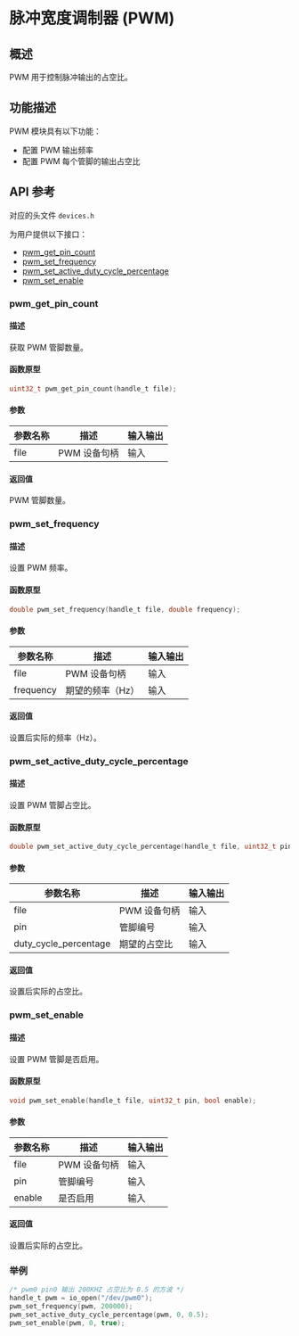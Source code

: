 # 脉冲宽度调制器 (PWM)

## 概述

PWM 用于控制脉冲输出的占空比。

## 功能描述

PWM 模块具有以下功能：

- 配置 PWM 输出频率
- 配置 PWM 每个管脚的输出占空比

## API 参考

对应的头文件 `devices.h`

为用户提供以下接口：

- [pwm\_get\_pin\_count](#pwmgetpincount)
- [pwm\_set\_frequency](#pwmsetfrequency)
- [pwm\_set\_active\_duty\_cycle\_percentage](#pwmsetactivedutycyclepercentage)
- [pwm\_set\_enable](#pwmsetenable)

### pwm\_get\_pin\_count

#### 描述

获取 PWM 管脚数量。

#### 函数原型

```c
uint32_t pwm_get_pin_count(handle_t file);
```

#### 参数

| 参数名称     |   描述         |  输入输出  |
| ----------- | -------------- | --------- |
| file        | PWM 设备句柄    | 输入      |

#### 返回值

PWM 管脚数量。

### pwm\_set\_frequency

#### 描述

设置 PWM 频率。

#### 函数原型

```c
double pwm_set_frequency(handle_t file, double frequency);
```

#### 参数

| 参数名称    |   描述         |  输入输出  |
| ---------- | -------------- | --------- |
| file       | PWM 设备句柄    | 输入      |
| frequency  | 期望的频率（Hz） | 输入      |

#### 返回值

设置后实际的频率（Hz）。

### pwm\_set\_active\_duty\_cycle\_percentage

#### 描述

设置 PWM 管脚占空比。

#### 函数原型

```c
double pwm_set_active_duty_cycle_percentage(handle_t file, uint32_t pin, double duty_cycle_percentage);
```

#### 参数

| 参数名称    |   描述         |  输入输出  |
| ---------- | -------------- | --------- |
| file       | PWM 设备句柄    | 输入      |
| pin        | 管脚编号        | 输入      |
| duty\_cycle\_percentage  | 期望的占空比 | 输入      |

#### 返回值

设置后实际的占空比。

### pwm\_set\_enable

#### 描述

设置 PWM 管脚是否启用。

#### 函数原型

```c
void pwm_set_enable(handle_t file, uint32_t pin, bool enable);
```

#### 参数

| 参数名称    |   描述         |  输入输出  |
| ---------- | -------------- | --------- |
| file       | PWM 设备句柄    | 输入      |
| pin        | 管脚编号        | 输入      |
| enable     | 是否启用        | 输入      |

#### 返回值

设置后实际的占空比。

### 举例

```c
/* pwm0 pin0 输出 200KHZ 占空比为 0.5 的方波 */
handle_t pwm = io_open("/dev/pwm0");
pwm_set_frequency(pwm, 200000);
pwm_set_active_duty_cycle_percentage(pwm, 0, 0.5);
pwm_set_enable(pwm, 0, true);
```